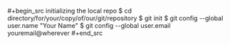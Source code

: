 
#+begin_src initializing the local repo
$ cd directory/for/your/copy/of/our/git/repository
$ git init
$ git config --global user.name "Your Name"
$ git config --global user.email youremail@wherever
#+end_src

